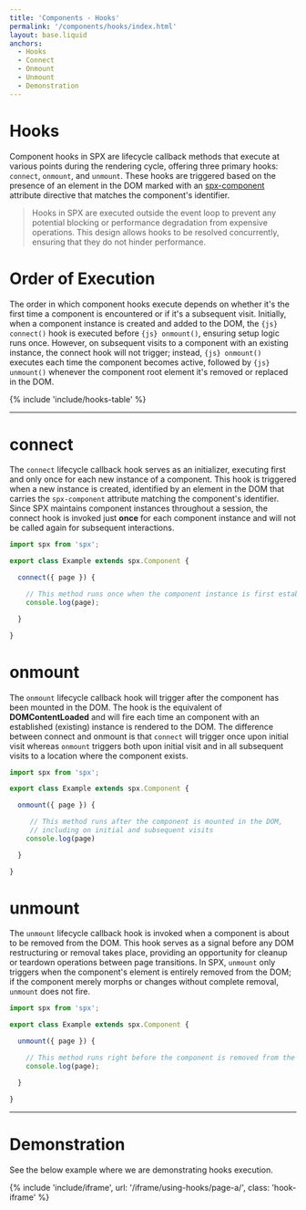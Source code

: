```yaml
---
title: 'Components - Hooks'
permalink: '/components/hooks/index.html'
layout: base.liquid
anchors:
  - Hooks
  - Connect
  - Onmount
  - Unmount
  - Demonstration
---
```


# Hooks

Component hooks in SPX are lifecycle callback methods that execute at various points during the rendering cycle, offering three primary hooks: `connect`, `onmount`, and `unmount`. These hooks are triggered based on the presence of an element in the DOM marked with an [spx-component](/directives/spx-component/) attribute directive that matches the component's identifier.

> Hooks in SPX are executed outside the event loop to prevent any potential blocking or performance degradation from expensive operations. This design allows hooks to be resolved concurrently, ensuring that they do not hinder performance.

# Order of Execution

The order in which component hooks execute depends on whether it's the first time a component is encountered or if it's a subsequent visit. Initially, when a component instance is created and added to the DOM, the `{js} connect()` hook is executed before `{js} onmount()`, ensuring setup logic runs once. However, on subsequent visits to a component with an existing instance, the connect hook will not trigger; instead, `{js} onmount()` executes each time the component becomes active, followed by `{js} unmount()` whenever the component root element it's removed or replaced in the DOM.

{% include 'include/hooks-table' %}

---

# connect

The `connect` lifecycle callback hook serves as an initializer, executing first and only once for each new instance of a component. This hook is triggered when a new instance is created, identified by an element in the DOM that carries the `spx-component` attribute matching the component's identifier. Since SPX maintains component instances throughout a session, the connect hook is invoked just **once** for each component instance and will not be called again for subsequent interactions.

<!-- prettier-ignore -->
```ts
import spx from 'spx';

export class Example extends spx.Component {

  connect({ page }) {

    // This method runs once when the component instance is first established
    console.log(page);

  }

}
```

# onmount

The `onmount` lifecycle callback hook will trigger after the component has been mounted in the DOM. The hook is the equivalent of **DOMContentLoaded** and will fire each time an component with an established (existing) instance is rendered to the DOM. The difference between connect and onmount is that `connect` will trigger once upon initial visit whereas `onmount` triggers both upon initial visit and in all subsequent visits to a location where the component exists.

<!-- prettier-ignore-->
```ts
import spx from 'spx';

export class Example extends spx.Component {

  onmount({ page }) {

     // This method runs after the component is mounted in the DOM,
     // including on initial and subsequent visits
    console.log(page)

  }

}
```

# unmount

The `unmount` lifecycle callback hook is invoked when a component is about to be removed from the DOM. This hook serves as a signal before any DOM restructuring or removal takes place, providing an opportunity for cleanup or teardown operations between page transitions. In SPX, `unmount` only triggers when the component's element is entirely removed from the DOM; if the component merely morphs or changes without complete removal, `unmount` does not fire.

<!-- prettier-ignore-->
```ts
import spx from 'spx';

export class Example extends spx.Component {

  unmount({ page }) {

    // This method runs right before the component is removed from the DOM
    console.log(page);

  }

}
```

---

# Demonstration

See the below example where we are demonstrating hooks execution.

{% include 'include/iframe', url: '/iframe/using-hooks/page-a/', class: 'hook-iframe' %}
